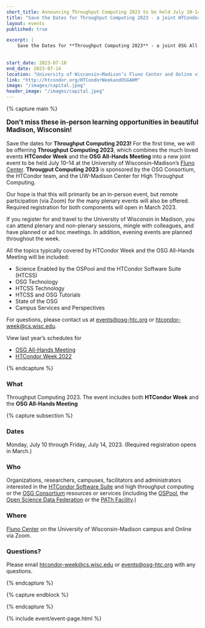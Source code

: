 ```yaml
---
short_title: Announcing Throughput Computing 2023 to be held July 10-14
title: "Save the Dates for Throughput Computing 2023 - a joint HTCondor OSG All-Hands event"
layout: events
published: true

excerpt: |
    Save the Dates for **Throughput Computing 2023** - a joint OSG All Hands Meeting and HTCondor Week to be held July 10-14 2023 in Madison, Wisconsin
    
    
start_date: 2023-07-10
end_date: 2023-07-14
location: "University of Wisconsin–Madison’s Fluno Center and Online via Zoom"
link: "http://htcondor.org/HTCondorWeekandOSGAHM"
image: "/images/capital.jpeg"
header_image: "/images/capital.jpeg"
---
```


{% capture main %}

<p style="font-size: larger; font-weight: bold;">Don't miss these in-person learning opportunities in beautiful Madison, Wisconsin!</p>


Save the dates for **Throughput Computing 2023!** For the first time, we will be offerring **Throughput Computing 2023**, which combines the much loved events **HTCondor Week** and the **OSG All-Hands Meeting** into a new joint event to be held July 10–14 at the University of Wisconsin–Madison’s [Fluno Center](https://fluno.com/). **Througput Computing 2023** is sponsored by the OSG Consortium, the HTCondor team, and the UW-Madison Center for High Throughput Computing. 

Our hope is that this will primarily be an in-person event, but remote participation (via Zoom) for the many plenary events will also be offered. Required registration for both components will open in March 2023.

 If you register for and travel to the University of Wisconsin in Madison, you can attend plenary and non-plenary sessions, mingle with colleagues, and have planned or ad hoc meetings. In addition, evening events are planned throughout the week.

All the topics typically covered by HTCondor Week and the OSG All-Hands Meeting will be included:

- Science Enabled by the OSPool and the HTCondor Software Suite (HTCSS)
- OSG Technology
- HTCSS  Technology
- HTCSS and OSG Tutorials
- State of the OSG
- Campus  Services and Perspectives

For questions, please contact us at [events@osg-htc.org](events@osg-htc.org) or [htcondor-week@cs.wisc.edu](htcondor-week@cs.wisc.edu). 

View last year’s schedules for 

- [OSG All-Hands Meeting](https://osg-htc.org/all-hands/2022/schedule/)
- [HTCondor Week 2022](https://agenda.hep.wisc.edu/event/1733/timetable/#20220523)

{% endcapture %}
### What

Throughput Computing 2023. The event includes both **HTCondor Week** and the **OSG All-Hands Meeting**

{% capture subsection %}
### Dates

Monday, July 10 through Friday, July 14, 2023. (Required registration opens in March.)

### Who

Organizations, researchers, campuses, facilitators and administrators interested in the [HTCondor Software Suite](https://htcondor.com/) and high throughput computing or the [OSG Consortium](https://osg-htc.org/) resources or services (including the [OSPool](https://osg-htc.org/services/open_science_pool.html), the [Open Science Data Federation](https://osg-htc.org/services/osdf.html) or the [PATh Facility](https://path-cc.io/facility/).)

### Where

[Fluno Center](https://fluno.com/) on the University of Wisconsin-Madison campus and Online via Zoom.

### Questions?

Please email [htcondor-week@cs.wisc.edu](htcondor-week@cs.wisc.edu) or [events@osg-htc.org](events@osg-htc.org) with any questions.

{% endcapture %}

{% capture endblock %}


{% endcapture %}

{% include event/event-page.html %}
